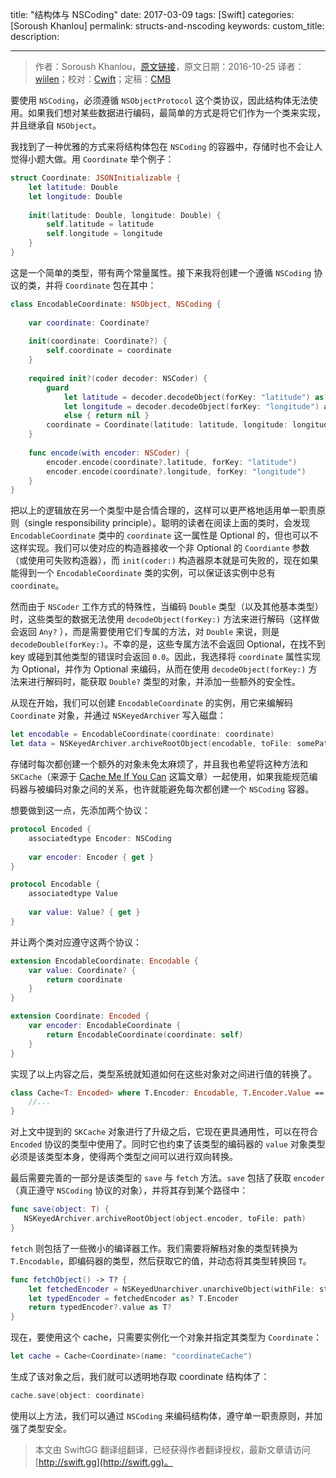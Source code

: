 title: "结构体与 NSCoding"
date: 2017-03-09
tags: [Swift]
categories: [Soroush Khanlou]
permalink: structs-and-nscoding
keywords: 
custom_title: 
description: 

---
> 作者：Soroush Khanlou，[原文链接](http://khanlou.com/2016/10/structs-and-nscoding/)，原文日期：2016-10-25
> 译者：[wiilen](http://www.jianshu.com/users/b7978363eb99/latest_articles)；校对：[Cwift](http://weibo.com/277195544)；定稿：[CMB](https://github.com/chenmingbiao)
  







<!--此处开始正文-->

要使用 `NSCoding`，必须遵循 `NSObjectProtocol` 这个类协议，因此结构体无法使用。如果我们想对某些数据进行编码，最简单的方式是将它们作为一个类来实现，并且继承自 `NSObject`。

我找到了一种优雅的方式来将结构体包在 `NSCoding` 的容器中，存储时也不会让人觉得小题大做。用 `Coordinate` 举个例子：

<!--more-->

```swift
struct Coordinate: JSONInitializable {
    let latitude: Double
    let longitude: Double
        
    init(latitude: Double, longitude: Double) {
        self.latitude = latitude
        self.longitude = longitude
    }
}
```

这是一个简单的类型，带有两个常量属性。接下来我将创建一个遵循 `NSCoding` 协议的类，并将 `Coordinate` 包在其中：

```swift
class EncodableCoordinate: NSObject, NSCoding {
    
    var coordinate: Coordinate?
    
    init(coordinate: Coordinate?) {
        self.coordinate = coordinate
    }
    
    required init?(coder decoder: NSCoder) {
        guard
            let latitude = decoder.decodeObject(forKey: "latitude") as? Double,
            let longitude = decoder.decodeObject(forKey: "longitude") as? Double
            else { return nil }
        coordinate = Coordinate(latitude: latitude, longitude: longitude)
    }
    
    func encode(with encoder: NSCoder) {
        encoder.encode(coordinate?.latitude, forKey: "latitude")
        encoder.encode(coordinate?.longitude, forKey: "longitude")
    }
}
```

把以上的逻辑放在另一个类型中是合情合理的，这样可以更严格地适用单一职责原则（single responsibility principle）。聪明的读者在阅读上面的类时，会发现 `EncodableCoordinate` 类中的 `coordinate` 这一属性是 Optional 的，但也可以不这样实现。我们可以使对应的构造器接收一个非 Optional 的 `Coordiante` 参数（或使用可失败构造器），而 `init(coder:)` 构造器原本就是可失败的，现在如果能得到一个 `EncodableCoordinate` 类的实例，可以保证该实例中总有 `coordinate`。

然而由于 `NSCoder` 工作方式的特殊性，当编码 `Double` 类型（以及其他基本类型）时，这些类型的数据无法使用 `decodeObject(forKey:)` 方法来进行解码（这样做会返回 `Any?` ），而是需要使用它们专属的方法，对 `Double` 来说，则是 `decodeDouble(forKey:)`。不幸的是，这些专属方法不会返回 Optional，在找不到 key 或碰到其他类型的错误时会返回 `0.0`。因此，我选择将 `coordinate` 属性实现为 Optional，并作为 Optional 来编码，从而在使用 `decodeObject(forKey:)` 方法来进行解码时，能获取 `Double?` 类型的对象，并添加一些额外的安全性。

从现在开始，我们可以创建 `EncodableCoordinate` 的实例，用它来编解码 `Coordinate` 对象，并通过 `NSKeyedArchiver` 写入磁盘：

```swift
let encodable = EncodableCoordinate(coordinate: coordinate)
let data = NSKeyedArchiver.archiveRootObject(encodable, toFile: somePath)
```

存储时每次都创建一个额外的对象未免太麻烦了，并且我也希望将这种方法和 `SKCache`（来源于 [Cache Me If You Can](http://khanlou.com/2015/07/cache-me-if-you-can/) 这篇文章）一起使用，如果我能规范编码器与被编码对象之间的关系，也许就能避免每次都创建一个 `NSCoding` 容器。

想要做到这一点，先添加两个协议：

```swift
protocol Encoded {
    associatedtype Encoder: NSCoding
    
    var encoder: Encoder { get }
}

protocol Encodable {
    associatedtype Value
    
    var value: Value? { get }
}
```

并让两个类对应遵守这两个协议：

```swift
extension EncodableCoordinate: Encodable {
    var value: Coordinate? {
        return coordinate
    }
}

extension Coordinate: Encoded {
    var encoder: EncodableCoordinate {
        return EncodableCoordinate(coordinate: self)
    }
}
```

实现了以上内容之后，类型系统就知道如何在这些对象对之间进行值的转换了。

```swift
class Cache<T: Encoded> where T.Encoder: Encodable, T.Encoder.Value == T {
	//...
}
```

对上文中提到的 `SKCache` 对象进行了升级之后，它现在更具通用性，可以在符合 `Encoded` 协议的类型中使用了。同时它也约束了该类型的编码器的 `value` 对象类型必须是该类型本身，使得两个类型之间可以进行双向转换。

最后需要完善的一部分是该类型的 `save` 与 `fetch` 方法。`save` 包括了获取 `encoder`（真正遵守 `NSCoding` 协议的对象），并将其存到某个路径中：

```swift
func save(object: T) {
   NSKeyedArchiver.archiveRootObject(object.encoder, toFile: path)
}
```

`fetch` 则包括了一些微小的编译器工作。我们需要将解档对象的类型转换为 `T.Encodable`，即编码器的类型，然后获取它的值，并动态将其类型转换回 `T`。

```swift
func fetchObject() -> T? {
    let fetchedEncoder = NSKeyedUnarchiver.unarchiveObject(withFile: storagePath)
    let typedEncoder = fetchedEncoder as? T.Encoder
    return typedEncoder?.value as T?
}
```

现在，要使用这个 cache，只需要实例化一个对象并指定其类型为 `Coordinate`：

```swift
let cache = Cache<Coordinate>(name: "coordinateCache")
```

生成了该对象之后，我们就可以透明地存取 coordinate 结构体了：

```swift
cache.save(object: coordinate)
```

使用以上方法，我们可以通过 `NSCoding` 来编码结构体，遵守单一职责原则，并加强了类型安全。
> 本文由 SwiftGG 翻译组翻译，已经获得作者翻译授权，最新文章请访问 [http://swift.gg](http://swift.gg)。